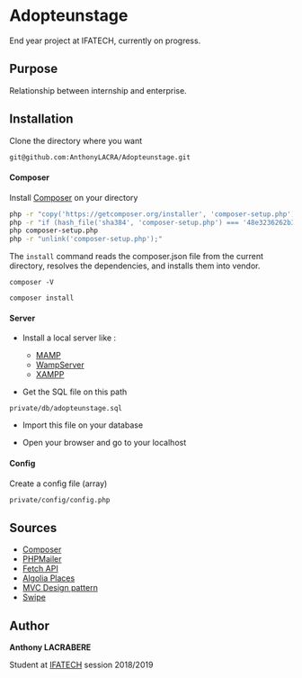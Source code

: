 # Adopteunstage

End year project at IFATECH, currently on progress.

## Purpose

Relationship between internship and enterprise.

## Installation

Clone the directory where you want 
```bash
git@github.com:AnthonyLACRA/Adopteunstage.git
```

#### Composer
 Install [Composer](https://getcomposer.org/) on your directory
```bash
php -r "copy('https://getcomposer.org/installer', 'composer-setup.php');"
php -r "if (hash_file('sha384', 'composer-setup.php') === '48e3236262b34d30969dca3c37281b3b4bbe3221bda826ac6a9a62d6444cdb0dcd0615698a5cbe587c3f0fe57a54d8f5') { echo 'Installer verified'; } else { echo 'Installer corrupt'; unlink('composer-setup.php'); } echo PHP_EOL;"
php composer-setup.php
php -r "unlink('composer-setup.php');"
```

The `install` command reads the composer.json file from the current directory, resolves the dependencies, and installs them into vendor.
    
    composer -V

    composer install

#### Server
* Install a local server like :
    * [MAMP](https://www.mamp.info/en/)
    * [WampServer](http://www.wampserver.com/)
    * [XAMPP](https://www.apachefriends.org/fr/index.html)

* Get the SQL file on this path
```
private/db/adopteunstage.sql
```
* Import this file on your database

* Open your browser and go to your localhost

#### Config
Create a config file (array)
```bash
private/config/config.php
```

## Sources
* [Composer](https://getcomposer.org/)
* [PHPMailer](https://github.com/PHPMailer/PHPMailer)
* [Fetch API](https://developer.mozilla.org/fr/docs/Web/API/Fetch_API)
* [Algolia Places](https://www.algolia.com/)
* [MVC Design pattern](https://fr.wikipedia.org/wiki/Mod%C3%A8le-vue-contr%C3%B4leur)
* [Swipe](https://codepen.io/suez/pen/MaeVBy)



## Author
<strong>Anthony LACRABERE</strong>

Student at [IFATECH](https://www.ifa-formation.fr/) session 2018/2019



